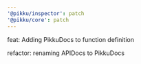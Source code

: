 ```yaml
---
'@pikku/inspector': patch
'@pikku/core': patch
---
```


feat: Adding PikkuDocs to function definition

refactor: renaming APIDocs to PikkuDocs
